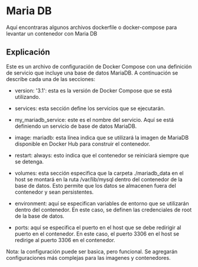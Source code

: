 # Maria DB

Aquí encontraras algunos archivos dockerfile o docker-compose para levantar un contenedor con Maria DB

## Explicación

Este es un archivo de configuración de Docker Compose con una definición de servicio que incluye una base de datos MariaDB. A continuación se describe cada una de las secciones:

- version: '3.1': esta es la versión de Docker Compose que se está utilizando.

- services: esta sección define los servicios que se ejecutarán.

- my_mariadb_service: este es el nombre del servicio. Aquí se está definiendo un servicio de base de datos MariaDB.

- image: mariadb: esta línea indica que se utilizará la imagen de MariaDB disponible en Docker Hub para construir el contenedor.

- restart: always: esto indica que el contenedor se reiniciará siempre que se detenga.

- volumes: esta sección especifica que la carpeta ./mariadb_data en el host se montará en la ruta /var/lib/mysql dentro del contenedor de la base de datos. Esto permite que los datos se almacenen fuera del contenedor y sean persistentes.

- environment: aquí se especifican variables de entorno que se utilizarán dentro del contenedor. En este caso, se definen las credenciales de root de la base de datos.

- ports: aquí se especifica el puerto en el host que se debe redirigir al puerto en el contenedor. En este caso, el puerto 3306 en el host se redirige al puerto 3306 en el contenedor.

Nota: la configuración puede ser basica, pero funcional. Se agregarán configuraciones más complejas para las imagenes y contenedores. 